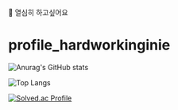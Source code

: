 🌱 열심히 하고싶어요

<!--
**Youngini/Youngini** is a ✨ _special_ ✨ repository because its `README.md` (this file) appears on your GitHub profile.

Here are some ideas to get you started:

- 🔭 I’m currently working on ...
- 🌱 I’m currently learning ...
- 👯 I’m looking to collaborate on ...
- 🤔 I’m looking for help with ...
- 💬 Ask me about ...
- 📫 How to reach me: ...
- 😄 Pronouns: ...
- ⚡ Fun fact: ...
-  Hi there 👋
-->

# profile_hardworkinginie
![Anurag's GitHub stats](https://github-readme-stats.vercel.app/api?username=Youngini&&show_icons=true&theme=nightowl)

![Top Langs](https://github-readme-stats.vercel.app/api/top-langs/?username=Youngini&layout=compact&theme=nightowl)

[![Solved.ac Profile](http://mazassumnida.wtf/api/generate_badge?boj=hardworkingini)](https://solved.ac/hardworkingini)
